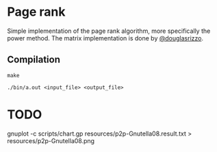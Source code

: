 # Page rank

Simple implementation of the page rank algorithm, more specifically the power
method. The matrix implementation is done by [@douglasrizzo](https://github.com/douglasrizzo/matrix).

## Compilation

```
make

./bin/a.out <input_file> <output_file>
```

# TODO

gnuplot -c scripts/chart.gp resources/p2p-Gnutella08.result.txt > resources/p2p-Gnutella08.png
